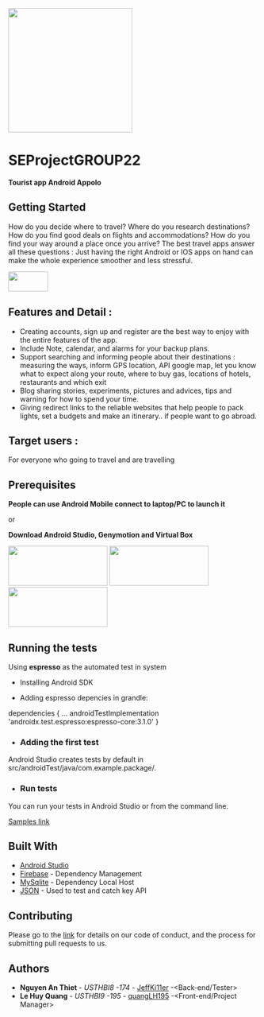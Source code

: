 <img src="https://i.pinimg.com/564x/f5/a2/a2/f5a2a2b69112609ac6b095eb7824799b.jpg" width=250 height =250>

# SEProjectGROUP22
**Tourist app Android Appolo**

## Getting Started

How do you decide where to travel? Where do you research destinations? How do you find good deals on flights and accommodations? How do you find your way around a place once you arrive? The best travel apps answer all these questions : Just having the right Android or IOS apps on hand can make the whole experience smoother and less stressful.

[<img src="https://encrypted-tbn0.gstatic.com/images?q=tbn%3AANd9GcSsqaQVKxsJTgFakqT0M4789dWpjYHRejErMURsSw5qjGRJOF9h&usqp=CAU" width = 80 height =40>](https://www.youtube.com/watch?v=fED8KBJjrII)

## Features and Detail :
* Creating accounts, sign up and register are the best way to enjoy with the entire features of the app. 
* Include Note, calendar, and alarms for your backup plans.
* Support searching and informing people about their destinations : measuring the ways, inform GPS location, API google map, let you know what to expect along your route, where to buy gas, locations of hotels, restaurants and which exit
* Blog sharing stories, experiments, pictures and advices, tips and warning for how to spend your time.
* Giving redirect links to the reliable websites that help people to pack lights, set a budgets and make an itinerary.. if people want to go abroad.  
## Target users :
For everyone who going to travel and are travelling 

## Prerequisites

**People can use Android Mobile connect to laptop/PC to launch it**

or

**Download Android Studio, Genymotion and Virtual Box**

[<img src="https://usmnetworking.com/wp-content/uploads/2017/11/download-button-plain.png" width = 200 height =80>](https://developer.android.com/studio)
[<img src="https://www.genymotion.com/wp-content/uploads/2016/12/logo-genymotion-by-genymobile.png" width = 200 height =80>](https://www.genymotion.com/download/)
[<img src="https://www.virtualbox.org/graphics/button61.png" width = 200 height =80>](https://www.virtualbox.org/wiki/Downloads)

## Running the tests

Using **espresso** as the automated test in system

* Installing Android SDK

* Adding espresso depencies in grandle:

dependencies {
    ...
    androidTestImplementation 'androidx.test.espresso:espresso-core:3.1.0'
}

* ### Adding the first test

Android Studio creates tests by default in src/androidTest/java/com.example.package/.

* ### Run tests

You can run your tests in Android Studio or from the command line.

[Samples link](https://developer.android.com/training/testing/espresso/setup)

## Built With

* [Android Studio](https://developer.android.com/)
* [Firebase](https://firebase.google.com/) - Dependency Management
* [MySqlite](https://rometools.github.io/rome/) - Dependency Local Host
* [JSON](https://www.json.org/json-en.html) - Used to test and catch key API

## Contributing

Please go to the [link](https://github.com/JeffKi11er/SEProjectGROUP22) for details on our code of conduct, and the process for submitting pull requests to us.

## Authors

* **Nguyen An Thiet** - *USTHBI8 -174* - [JeffKi11er](https://github.com/JeffKi11er) -<Back-end/Tester>
* **Le Huy Quang** - *USTHBI9 -195* - [quangLH195](https://github.com/quangLH195) -<Front-end/Project Manager>

